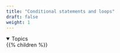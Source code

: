 ```yaml
---
title: "Conditional statements and loops"
draft: false
weight: 1
---
```


<details open>
<summary>Topics</summary>
{{% children %}}
</details>